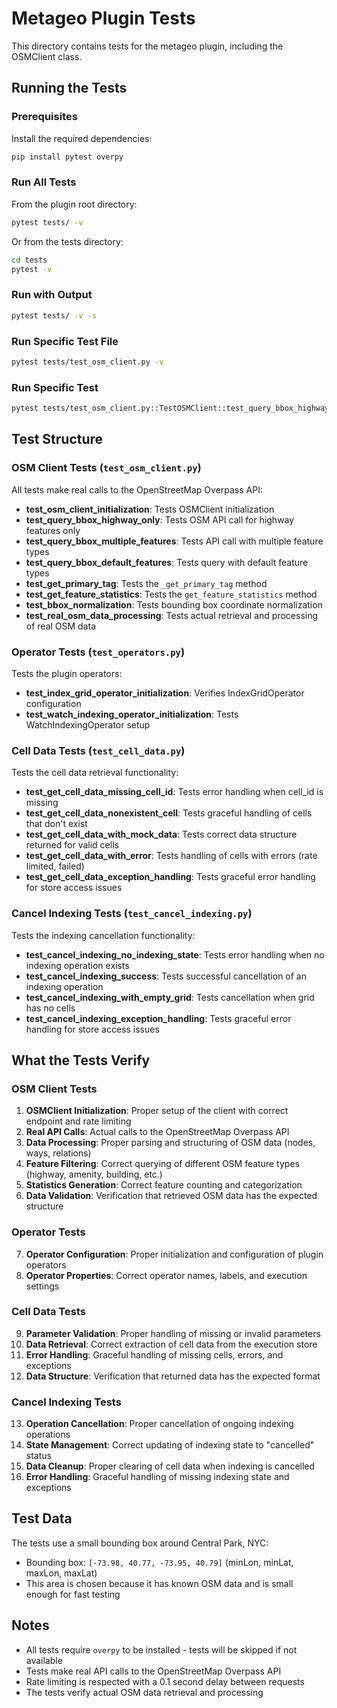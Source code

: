 # Metageo Plugin Tests

This directory contains tests for the metageo plugin, including the OSMClient class.

## Running the Tests

### Prerequisites

Install the required dependencies:

```bash
pip install pytest overpy
```

### Run All Tests

From the plugin root directory:
```bash
pytest tests/ -v
```

Or from the tests directory:
```bash
cd tests
pytest -v
```

### Run with Output

```bash
pytest tests/ -v -s
```

### Run Specific Test File

```bash
pytest tests/test_osm_client.py -v
```

### Run Specific Test

```bash
pytest tests/test_osm_client.py::TestOSMClient::test_query_bbox_highway_only -v
```

## Test Structure

### OSM Client Tests (`test_osm_client.py`)
All tests make real calls to the OpenStreetMap Overpass API:

- **test_osm_client_initialization**: Tests OSMClient initialization
- **test_query_bbox_highway_only**: Tests OSM API call for highway features only
- **test_query_bbox_multiple_features**: Tests API call with multiple feature types
- **test_query_bbox_default_features**: Tests query with default feature types
- **test_get_primary_tag**: Tests the `_get_primary_tag` method
- **test_get_feature_statistics**: Tests the `get_feature_statistics` method
- **test_bbox_normalization**: Tests bounding box coordinate normalization
- **test_real_osm_data_processing**: Tests actual retrieval and processing of real OSM data

### Operator Tests (`test_operators.py`)
Tests the plugin operators:

- **test_index_grid_operator_initialization**: Verifies IndexGridOperator configuration
- **test_watch_indexing_operator_initialization**: Tests WatchIndexingOperator setup

### Cell Data Tests (`test_cell_data.py`)
Tests the cell data retrieval functionality:

- **test_get_cell_data_missing_cell_id**: Tests error handling when cell_id is missing
- **test_get_cell_data_nonexistent_cell**: Tests graceful handling of cells that don't exist
- **test_get_cell_data_with_mock_data**: Tests correct data structure returned for valid cells
- **test_get_cell_data_with_error**: Tests handling of cells with errors (rate limited, failed)
- **test_get_cell_data_exception_handling**: Tests graceful error handling for store access issues

### Cancel Indexing Tests (`test_cancel_indexing.py`)
Tests the indexing cancellation functionality:

- **test_cancel_indexing_no_indexing_state**: Tests error handling when no indexing operation exists
- **test_cancel_indexing_success**: Tests successful cancellation of an indexing operation
- **test_cancel_indexing_with_empty_grid**: Tests cancellation when grid has no cells
- **test_cancel_indexing_exception_handling**: Tests graceful error handling for store access issues

## What the Tests Verify

### OSM Client Tests
1. **OSMClient Initialization**: Proper setup of the client with correct endpoint and rate limiting
2. **Real API Calls**: Actual calls to the OpenStreetMap Overpass API
3. **Data Processing**: Proper parsing and structuring of OSM data (nodes, ways, relations)
4. **Feature Filtering**: Correct querying of different OSM feature types (highway, amenity, building, etc.)
5. **Statistics Generation**: Correct feature counting and categorization
6. **Data Validation**: Verification that retrieved OSM data has the expected structure

### Operator Tests
7. **Operator Configuration**: Proper initialization and configuration of plugin operators
8. **Operator Properties**: Correct operator names, labels, and execution settings

### Cell Data Tests
9. **Parameter Validation**: Proper handling of missing or invalid parameters
10. **Data Retrieval**: Correct extraction of cell data from the execution store
11. **Error Handling**: Graceful handling of missing cells, errors, and exceptions
12. **Data Structure**: Verification that returned data has the expected format

### Cancel Indexing Tests
13. **Operation Cancellation**: Proper cancellation of ongoing indexing operations
14. **State Management**: Correct updating of indexing state to "cancelled" status
15. **Data Cleanup**: Proper clearing of cell data when indexing is cancelled
16. **Error Handling**: Graceful handling of missing indexing state and exceptions

## Test Data

The tests use a small bounding box around Central Park, NYC:
- Bounding box: `[-73.98, 40.77, -73.95, 40.79]` (minLon, minLat, maxLon, maxLat)
- This area is chosen because it has known OSM data and is small enough for fast testing

## Notes

- All tests require `overpy` to be installed - tests will be skipped if not available
- Tests make real API calls to the OpenStreetMap Overpass API
- Rate limiting is respected with a 0.1 second delay between requests
- The tests verify actual OSM data retrieval and processing
